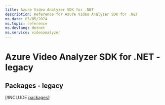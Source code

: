 ```yaml
---
title: Azure Video Analyzer SDK for .NET
description: Reference for Azure Video Analyzer SDK for .NET
ms.date: 03/05/2024
ms.topic: reference
ms.devlang: dotnet
ms.service: videoanalyzer
---
```

# Azure Video Analyzer SDK for .NET - legacy
## Packages - legacy
[!INCLUDE [packages](video-analyzer-index.md)]